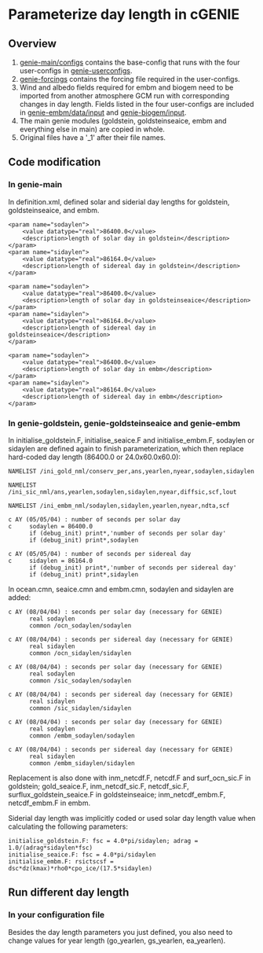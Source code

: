 # Parameterize day length in cGENIE
## Overview
1. [genie-main/configs](https://github.com/Camillalxy98/cGENIE-day-length/tree/master/genie-main/configs) contains the base-config that runs with the four user-configs in [genie-userconfigs](https://github.com/Camillalxy98/cGENIE-day-length/tree/master/genie-userconfigs).
2. [genie-forcings](https://github.com/Camillalxy98/cGENIE-day-length/tree/master/genie-forcings) contains the forcing file required in the user-configs.
3. Wind and albedo fields required for embm and biogem need to be imported from another atmosphere GCM run with corresponding changes in day length. Fields listed in the four user-configs are included in [genie-embm/data/input](https://github.com/Camillalxy98/cGENIE-day-length/tree/master/genie-embm/data/input) and [genie-biogem/input](https://github.com/Camillalxy98/cGENIE-day-length/tree/master/genie-biogem/input).
4. The main genie modules (goldstein, goldsteinseaice, embm and everything else in main) are copied in whole.
5. Original files have a '_1' after their file names.
## Code modification
### In genie-main
In definition.xml, defined solar and siderial day lengths for goldstein, goldsteinseaice, and embm.
```
<param name="sodaylen">
    <value datatype="real">86400.0</value>
    <description>length of solar day in goldstein</description>
</param>
<param name="sidaylen">
    <value datatype="real">86164.0</value>
    <description>length of sidereal day in goldstein</description>
</param>
```
```
<param name="sodaylen">
    <value datatype="real">86400.0</value>
    <description>length of solar day in goldsteinseaice</description>
</param>
<param name="sidaylen">
    <value datatype="real">86164.0</value>
    <description>length of sidereal day in goldsteinseaice</description>
</param>
```
```
<param name="sodaylen">
    <value datatype="real">86400.0</value>
    <description>length of solar day in embm</description>
</param>
<param name="sidaylen">
    <value datatype="real">86164.0</value>
    <description>length of sidereal day in embm</description>
</param>
```
### In genie-goldstein, genie-goldsteinseaice and genie-embm
In initialise_goldstein.F, initialise_seaice.F and initialise_embm.F, sodaylen or sidaylen are defined again to finish parameterization, which then replace hard-coded day length (86400.0 or 24.0x60.0x60.0):
```
NAMELIST /ini_gold_nml/conserv_per,ans,yearlen,nyear,sodaylen,sidaylen
```
```
NAMELIST /ini_sic_nml/ans,yearlen,sodaylen,sidaylen,nyear,diffsic,scf,lout
```
```
NAMELIST /ini_embm_nml/sodaylen,sidaylen,yearlen,nyear,ndta,scf
```
```
c AY (05/05/04) : number of seconds per solar day
c     sodaylen = 86400.0
      if (debug_init) print*,'number of seconds per solar day'
      if (debug_init) print*,sodaylen

c AY (05/05/04) : number of seconds per sidereal day
c     sidaylen = 86164.0
      if (debug_init) print*,'number of seconds per sidereal day'
      if (debug_init) print*,sidaylen
```
In ocean.cmn, seaice.cmn and embm.cmn, sodaylen and sidaylen are added:
```
c AY (08/04/04) : seconds per solar day (necessary for GENIE)
      real sodaylen
      common /ocn_sodaylen/sodaylen

c AY (08/04/04) : seconds per sidereal day (necessary for GENIE)
      real sidaylen
      common /ocn_sidaylen/sidaylen
```
```
c AY (08/04/04) : seconds per solar day (necessary for GENIE)
      real sodaylen
      common /sic_sodaylen/sodaylen

c AY (08/04/04) : seconds per sidereal day (necessary for GENIE)
      real sidaylen
      common /sic_sidaylen/sidaylen
```
```
c AY (08/04/04) : seconds per solar day (necessary for GENIE)
      real sodaylen
      common /embm_sodaylen/sodaylen

c AY (08/04/04) : seconds per sidereal day (necessary for GENIE)
      real sidaylen
      common /embm_sidaylen/sidaylen
```
Replacement is also done with inm_netcdf.F, netcdf.F and surf_ocn_sic.F in goldstein; gold_seaice.F, inm_netcdf_sic.F, netcdf_sic.F, surflux_goldstein_seaice.F in goldsteinseaice; inm_netcdf_embm.F, netcdf_embm.F in embm.

Siderial day length was implicitly coded or used solar day length value when calculating the following parameters:
```
initialise_goldstein.F: fsc = 4.0*pi/sidaylen; adrag = 1.0/(adrag*sidaylen*fsc)
initialise_seaice.F: fsc = 4.0*pi/sidaylen
initialise_embm.F: rsictscsf = dsc*dz(kmax)*rho0*cpo_ice/(17.5*sidaylen)
```
## Run different day length
### In your configuration file
Besides the day length parameters you just defined, you also need to change values for year length (go_yearlen, gs_yearlen, ea_yearlen).
